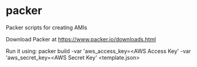 # packer
Packer scripts for creating AMIs

Download Packer at https://www.packer.io/downloads.html

Run it using:  packer build -var 'aws_access_key=<AWS Access Key' -var 'aws_secret_key=<AWS Secret Key'  <template.json>
